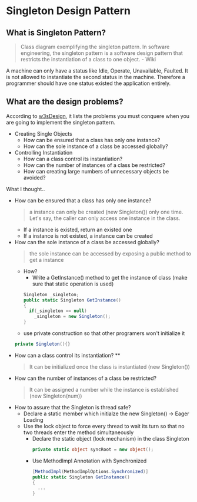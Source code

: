 # Singleton Design Pattern

## What is Singleton Pattern?
  > Class diagram exemplifying the singleton pattern.
In software engineering, the singleton pattern is a software design pattern that restricts the instantiation of a class to one object. - Wiki

A machine can only have a status like Idle, Operate, Unavailable, Faulted. It is not allowed to instantiate the second status in the machine. Therefore a programmer should have one status existed the application entirely.

## What are the design problems?
According to [w3sDesign](http://w3sdesign.com/?gr=c05&ugr=proble), it lists the problems you must conquere when you are going to implement the singleton pattern.

  - Creating Single Objects
    * How can be ensured that a class has only one instance?
    * How can the sole instance of a class be accessed globally?
  - Controlling Instantiation
    * How can a class control its instantiation? 
    * How can the number of instances of a class be restricted? 
    * How can creating large numbers of unnecessary objects be avoided?

What I thought..
* How can be ensured that a class has only one instance?
  > a instance can only be created (new Singleton()) only one time. Let's say, the caller can only access one instance in the class.
  * If a instance is existed, return an existed one
  * If a instance is not existed, a instance can be created
* How can the sole instance of a class be accessed globally?
  > the sole instance can be accessed by exposing a public method to get a instance
    * How?
      * Write a GetInstance() method to get the instance of class (make sure that static operation is used)
      ```csharp
      Singleton _singleton;
      public static Singleton GetInstance()
      {
        if(_singleton == null)
          _singleton = new Singleton();
      }
      ```
    * use private construction so that other programers won't initialize it
    ```csharp
    private Singleton(){}
    ```
* How can a class control its instantiation? **
  > It can be initialized once the class is instantiated (new Singleton())
* How can the number of instances of a class be restricted?
  > It can be assigned a number while the instance is established (new Singleton(num))
 * How to assure that the Singleton is thread safe?
    * Declare a static member which initialze the new Singleton() -> Eager Loading
    * Use the lock object to force every thread to wait its turn so that no two threads enter the method simultaneously
      * Declare the static object (lock mechanism) in the class Singleton
        ```csharp
        private static object syncRoot = new object();
        ```
      * Use MethodImpl Annotation with Synchronized
        ```csharp
        [MethodImpl(MethodImplOptions.Synchronized)] 
        public static Singleton GetInstance()
        {
          ...
        }
        ```

 
